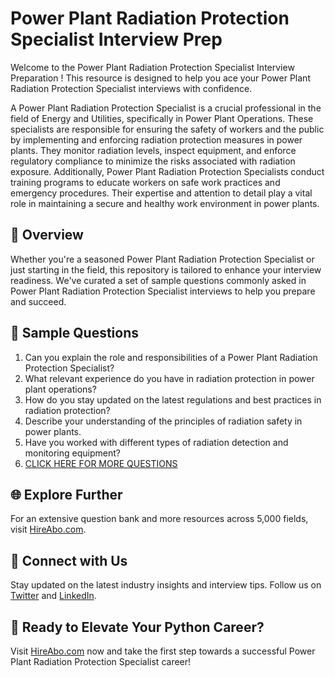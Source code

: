 # Power Plant Radiation Protection Specialist Interview Prep

Welcome to the Power Plant Radiation Protection Specialist Interview Preparation ! This resource is designed to help you ace your Power Plant Radiation Protection Specialist interviews with confidence.

A Power Plant Radiation Protection Specialist is a crucial professional in the field of Energy and Utilities, specifically in Power Plant Operations. These specialists are responsible for ensuring the safety of workers and the public by implementing and enforcing radiation protection measures in power plants. They monitor radiation levels, inspect equipment, and enforce regulatory compliance to minimize the risks associated with radiation exposure. Additionally, Power Plant Radiation Protection Specialists conduct training programs to educate workers on safe work practices and emergency procedures. Their expertise and attention to detail play a vital role in maintaining a secure and healthy work environment in power plants.

## 🚀 Overview

Whether you're a seasoned Power Plant Radiation Protection Specialist or just starting in the field, this repository is tailored to enhance your interview readiness. We've curated a set of sample questions commonly asked in Power Plant Radiation Protection Specialist interviews to help you prepare and succeed.

## 📝 Sample Questions

1. Can you explain the role and responsibilities of a Power Plant Radiation Protection Specialist?
2. What relevant experience do you have in radiation protection in power plant operations?
3. How do you stay updated on the latest regulations and best practices in radiation protection?
4. Describe your understanding of the principles of radiation safety in power plants.
5. Have you worked with different types of radiation detection and monitoring equipment?
6. [CLICK HERE FOR MORE QUESTIONS](https://hireabo.com/job/20_4_22/Power%20Plant%20Radiation%20Protection%20Specialist)

## 🌐 Explore Further

For an extensive question bank and more resources across 5,000 fields, visit [HireAbo.com](https://www.hireabo.com).

## 📱 Connect with Us

Stay updated on the latest industry insights and interview tips. Follow us on [Twitter](https://twitter.com/hireabo) and [LinkedIn](https://www.linkedin.com/in/hire-abo-3609972a8/).

## 🚀 Ready to Elevate Your Python Career?

Visit [HireAbo.com](https://www.hireabo.com) now and take the first step towards a successful Power Plant Radiation Protection Specialist career!